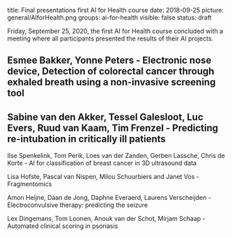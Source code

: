 title: Final presentations first AI for Health course
date: 2018-09-25
picture: general/AIforHealth.png
groups: ai-for-health
visible: false
status: draft

Friday, September 25, 2020, the first AI for Health course concluded with a meeting where all participants presented the results of their AI projects. 

## Esmee Bakker, Yonne Peters - Electronic nose device, Detection of colorectal cancer through exhaled breath using a non-invasive screening tool

## Sabine van den Akker, Tessel Galesloot, Luc Evers, Ruud van Kaam, Tim Frenzel - Predicting re-intubation in critically ill patients

Ilse Spenkelink, Tom Perik, Loes van der Zanden, Gerben Lassche, Chris de Korte - AI for classification of breast cancer in 3D ultrasound data

Lisa Hofste, Pascal van Nispen, Milou Schuurbiers and Janet Vos - Fragmentomics

Amon Heijne, Daan de Jong, Daphne Everaerd, Laurens Verscheijden - Electroconvulsive therapy: predicting the seizure

Lex Dingemans, Tom Loonen, Anouk van der Schot, Mirjam Schaap - Automated clinical scoring in psoriasis
